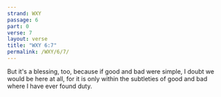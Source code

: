 ```yaml
---
strand: WXY
passage: 6
part: 0
verse: 7
layout: verse
title: "WXY 6:7"
permalink: /WXY/6/7/
---
```

But it's a blessing, too, because if good and bad were simple, I doubt we would be here at all, for it is only within the subtleties of good and bad where I have ever found duty.
